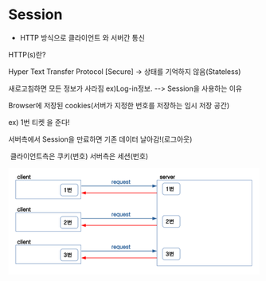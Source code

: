 # Session

- HTTP 방식으로 클라이언트 와 서버간 통신

HTTP(s)란?

Hyper Text Transfer Protocol [Secure] -> 상태를 기억하지 않음(Stateless)

새로고침하면 모든 정보가 사라짐 ex)Log-in정보. --> Session을 사용하는 이유

Browser에 저장된 cookies(서버가 지정한 번호를 저장하는 임시 저장 공간)

ex) 1번 티켓 을 준다!

서버측에서 Session을 만료하면 기존 데이터 날아감!(로그아웃)



​     클라이언트측은 쿠키(번호)                                                 서버측은 세션(번호)

![image-20191224135056770](02Session.assets/image-20191224135056770.png)